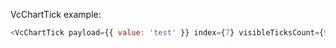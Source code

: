 VcChartTick example:

```js
<VcChartTick payload={{ value: 'test' }} index={7} visibleTicksCount={9} />
```
